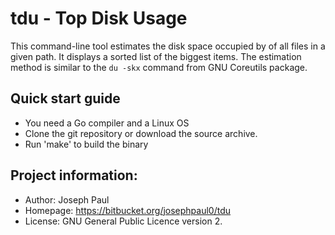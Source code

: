 # tdu - Top Disk Usage

This command-line tool estimates the disk space occupied by of all files in a
given path. It displays a sorted list of the biggest items. The estimation
method is similar to the `du -skx` command from GNU Coreutils package.

Quick start guide
-----------------
- You need a Go compiler and a Linux OS
- Clone the git repository or download the source archive.
- Run 'make' to build the binary

Project information:
--------------------
- Author:   Joseph Paul
- Homepage: https://bitbucket.org/josephpaul0/tdu
- License:  GNU General Public Licence version 2.

